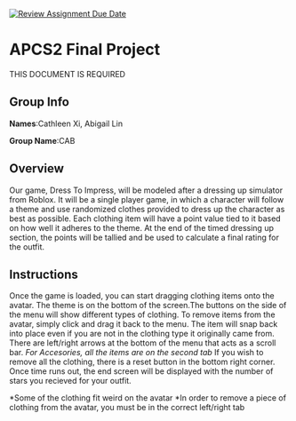 [![Review Assignment Due Date](https://classroom.github.com/assets/deadline-readme-button-24ddc0f5d75046c5622901739e7c5dd533143b0c8e959d652212380cedb1ea36.svg)](https://classroom.github.com/a/syDSSnTt)
# APCS2 Final Project
THIS DOCUMENT IS REQUIRED
## Group Info

**Names**:Cathleen Xi, Abigail Lin

**Group Name**:CAB
## Overview

Our game, Dress To Impress, will be modeled after a dressing up simulator from Roblox. 
It will be a single player game, in which a character will follow a theme and use randomized 
clothes provided to dress up the character as best as possible. Each clothing item will have 
a point value tied to it based on how well it adheres to the theme. At the end of the timed 
dressing up section, the points will be tallied and be used to calculate a final rating for 
the outfit. 

## Instructions

Once the game is loaded, you can start dragging clothing items onto the avatar. The theme
is on the bottom of the screen.The buttons on the side of the menu will show different types of clothing. 
To remove items from the avatar, simply click and drag it back to the menu. The item will snap back into place even if 
you are not in the clothing type it originally came from. There are left/right arrows at the bottom
of the menu that acts as a scroll bar. *For Accesories, all the items are on the second tab*
If you wish to remove all the clothing, there is a reset button in the bottom right corner.
Once time runs out, the end screen will be displayed with the number of stars you recieved for 
your outfit.

*Some of the clothing fit weird on the avatar
*In order to remove a piece of clothing from the avatar, you must be in the correct left/right tab
